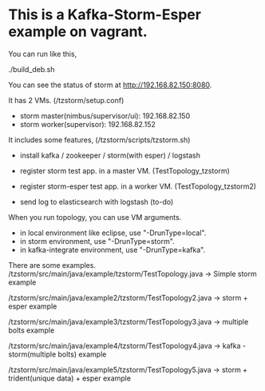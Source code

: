 This is a Kafka-Storm-Esper example on vagrant.
=====================================

You can run like this,

./build_deb.sh

You can see the status of storm at http://192.168.82.150:8080.

It has 2 VMs. (/tzstorm/setup.conf)

- storm master(nimbus/supervisor/ui): 192.168.82.150
- storm worker(supervisor): 192.168.82.152

It includes some features, (/tzstorm/scripts/tzstorm.sh)

- install kafka / zookeeper / storm(with esper) / logstash
- register storm test app. in a master VM. (TestTopology_tzstorm)
- register storm-esper test app. in a worker VM. (TestTopology_tzstorm2)

- send log to elasticsearch with logstash (to-do)

When you run topology, you can use VM arguments.

- in local environment like eclipse, use "-DrunType=local".
- in storm environment, use "-DrunType=storm".
- in kafka-integrate environment, use "-DrunType=kafka".

There are some examples.
/tzstorm/src/main/java/example/tzstorm/TestTopology.java
-> Simple storm example 

/tzstorm/src/main/java/example2/tzstorm/TestTopology2.java
-> storm + esper example 

/tzstorm/src/main/java/example3/tzstorm/TestTopology3.java
-> multiple bolts example

/tzstorm/src/main/java/example4/tzstorm/TestTopology4.java
-> kafka - storm(multiple bolts) example

/tzstorm/src/main/java/example5/tzstorm/TestTopology5.java
-> storm + trident(unique data) + esper example 

